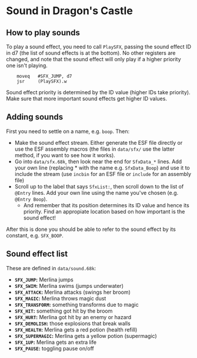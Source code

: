 # Sound in Dragon's Castle

## How to play sounds

To play a sound effect, you need to call `PlaySFX`, passing the sound effect ID in d7 (the list of sound effects is at the bottom). No other registers are changed, and note that the sound effect will only play if a higher priority one isn't playing.

        moveq   #SFX_JUMP, d7
        jsr     (PlaySFX).w

Sound effect priority is determined by the ID value (higher IDs take priority). Make sure that more important sound effects get higher ID values.

## Adding sounds

First you need to settle on a name, e.g. `boop`. Then:

* Make the sound effect stream. Either generate the ESF file directly or use the ESF assembly macros (the files in `data/sfx/` use the latter method, if you want to see how it works).
* Go into `data/sfx.68k`, then look near the end for `SfxData_*` lines. Add your own line (replacing * with the name e.g. `SfxData_Boop`) and use it to include the stream (use `incbin` for an ESF file or `include` for an assembly file)
* Scroll up to the label that says `SfxList:`, then scroll down to the list of `@Entry` lines. Add your own line using the name you've chosen (e.g. `@Entry Boop`).
    * And remember that its position determines its ID value and hence its priority. Find an appropiate location based on how important is the sound effect!

After this is done you should be able to refer to the sound effect by its constant, e.g. `SFX_BOOP`.

## Sound effect list

These are defined in `data/sound.68k`:

* **`SFX_JUMP`:** Merlina jumps
* **`SFX_SWIM`:** Merlina swims (jumps underwater)
* **`SFX_ATTACK`:** Merlina attacks (swings her broom)
* **`SFX_MAGIC`:** Merlina throws magic dust
* **`SFX_TRANSFORM`:** something transforms due to magic
* **`SFX_HIT`:** something got hit by the broom
* **`SFX_HURT`:** Merlina got hit by an enemy or hazard
* **`SFX_DEMOLISH`:** those explosions that break walls
* **`SFX_HEALTH`:** Merlina gets a red potion (health refill)
* **`SFX_SUPERMAGIC`:** Merlina gets a yellow potion (supermagic)
* **`SFX_1UP`:** Merlina gets an extra life
* **`SFX_PAUSE`:** toggling pause on/off
